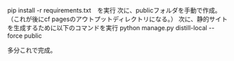 pip install -r requirements.txt　を実行
次に、publicフォルダを手動で作成。（これが後にcf pagesのアウトプットディレクトリになる。）
次に、静的サイトを生成するために以下のコマンドを実行
python manage.py distill-local --force public

多分これで完成。
